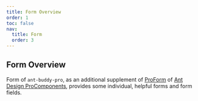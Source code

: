 ```yaml
---
title: Form Overview
order: 1
toc: false
nav:
  title: Form
  order: 3
---
```


## Form Overview

Form of `ant-buddy-pro`, as an additional supplement of [ProForm](https://github.com/ant-design/pro-components/tree/master/packages/form) of [Ant Design ProComponents](https://procomponents.ant.design), provides some individual, helpful forms and form fields.
